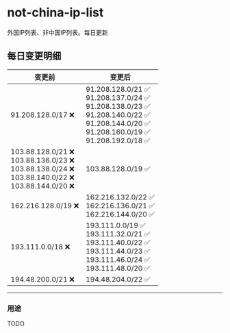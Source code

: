 # not-china-ip-list
外国IP列表、非中国IP列表。每日更新

每日变更明细
--------------------
|  变更前   | 变更后 |
|  ----  | ----  |
|  91.208.128.0/17 :x:  | 91.208.128.0/21 :white_check_mark: <br> 91.208.137.0/24 :white_check_mark: <br> 91.208.138.0/23 :white_check_mark: <br> 91.208.140.0/22 :white_check_mark: <br> 91.208.144.0/20 :white_check_mark: <br> 91.208.160.0/19 :white_check_mark: <br> 91.208.192.0/18 :white_check_mark: <br>  | 
|  103.88.128.0/21 :x: <br> 103.88.136.0/23 :x: <br> 103.88.138.0/24 :x: <br> 103.88.140.0/22 :x: <br> 103.88.144.0/20 :x: <br> | 103.88.128.0/19 :white_check_mark: | 
|  162.216.128.0/19 :x:  | 162.216.132.0/22 :white_check_mark: <br> 162.216.136.0/21 :white_check_mark: <br> 162.216.144.0/20 :white_check_mark: <br>  | 
|  193.111.0.0/18 :x:  | 193.111.0.0/19 :white_check_mark: <br> 193.111.32.0/21 :white_check_mark: <br> 193.111.40.0/22 :white_check_mark: <br> 193.111.44.0/23 :white_check_mark: <br> 193.111.46.0/24 :white_check_mark: <br> 193.111.48.0/20 :white_check_mark: <br>  | 
|  194.48.200.0/21 :x:  | 194.48.204.0/22 :white_check_mark: | 

--------------------
### 用途
TODO
